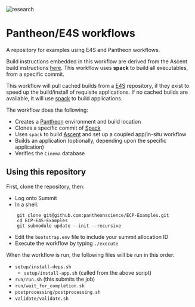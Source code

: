 ![research](https://pantheonscience.github.io/states/research.png)

# Pantheon/E4S workflows

A repository for examples using E4S and Pantheon workflows. 

Build instructions embedded in this workflow are derived from the Ascent build instructions [here](https://ascent.readthedocs.io/en/latest/BuildingAscent.html). This workflow uses **spack** to build all executables, from a specific commit.

This workflow will pull cached builds from a [E4S](https://e4s-project.github.io/) repository, if they exist
to speed up the build/install of requisite applications. If no cached builds are available, it will use
[spack](https://github.com/spack/spack) to build applications.

The workflow does the following:

- Creates a [Pantheon](http://pantheonscience.org/) environment and build location
- Clones a specific commit of [Spack](https://github.com/spack/spack)
- Uses `spack` to build [Ascent](https://ascent.readthedocs.io/en/latest/) and set up a coupled app/in-situ workflow
- Builds an application (optionally, depending upon the specific application)
- Verifies the `Cinema` database

## Using this repository

First, clone the repository, then:

- Log onto Summit
- In a shell:
```
    git clone git@github.com:pantheonscience/ECP-Examples.git
    cd ECP-E4S-Examples
    git submodule update --init --recursive
```
- Edit the `bootstrap.env` file to include your summit allocation ID
- Execute the workflow by typing `./execute`

When the workflow is run, the following files will be run in this order:

- `setup/install-deps.sh`
   - `setup/install-app.sh` (called from the above script)
- `run/run.sh` (this submits the job)
- `run/wait_for_completion.sh`
- `postprocessing/postprocessing.sh`
- `validate/validate.sh`
